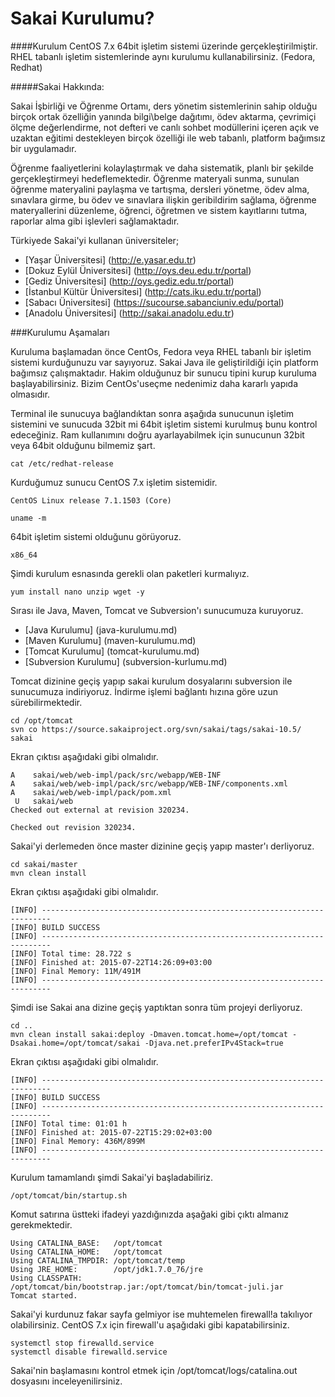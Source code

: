 # Sakai Kurulumu?

####Kurulum CentOS 7.x 64bit işletim sistemi üzerinde gerçekleştirilmiştir. RHEL tabanlı işletim sistemlerinde aynı kurulumu kullanabilirsiniz. (Fedora, Redhat)

#####Sakai Hakkında:

Sakai İşbirliği ve Öğrenme Ortamı, ders yönetim sistemlerinin sahip olduğu birçok ortak özelliğin yanında bilgi\belge dağıtımı, ödev aktarma, çevrimiçi ölçme değerlendirme, not defteri ve canlı sohbet modüllerini içeren açık ve uzaktan eğitimi destekleyen birçok özelliği ile web tabanlı, platform bağımsız bir uygulamadır.

Öğrenme faaliyetlerini kolaylaştırmak ve daha sistematik, planlı bir şekilde gerçekleştirmeyi hedeflemektedir. Öğrenme materyali sunma, sunulan öğrenme materyalini paylaşma ve tartışma, dersleri yönetme, ödev alma, sınavlara girme, bu ödev ve sınavlara ilişkin geribildirim sağlama, öğrenme materyallerini düzenleme, öğrenci, öğretmen ve sistem kayıtlarını tutma, raporlar alma gibi işlevleri sağlamaktadır.

Türkiyede Sakai'yi kullanan üniversiteler;
* [Yaşar Üniversitesi] (http://e.yasar.edu.tr)
* [Dokuz Eylül Üniversitesi] (http://oys.deu.edu.tr/portal)
* [Gediz Üniversitesi] (http://oys.gediz.edu.tr/portal)
* [İstanbul Kültür Üniversitesi] (http://cats.iku.edu.tr/portal)
* [Sabacı Üniversitesi] (https://sucourse.sabanciuniv.edu/portal)
* [Anadolu Üniversitesi] (http://sakai.anadolu.edu.tr)

###Kurulumu Aşamaları

Kuruluma başlamadan önce CentOs, Fedora veya RHEL tabanlı bir işletim sistemi kurduğunuzu var sayıyoruz. Sakai Java ile geliştirildiği için platform bağımsız çalışmaktadır. Hakim olduğunuz bir sunucu tipini kurup kuruluma başlayabilirsiniz. Bizim CentOs'useçme nedenimiz daha kararlı yapıda olmasıdır.

Terminal ile sunucuya bağlandıktan sonra aşağıda sunucunun işletim sistemini ve sunucuda 32bit mi 64bit işletim sistemi kurulmuş bunu  kontrol edeceğiniz. Ram kullanımını doğru ayarlayabilmek için sunucunun 32bit veya 64bit olduğunu bilmemiz şart.

```
cat /etc/redhat-release
```
Kurduğumuz sunucu CentOS 7.x işletim sistemidir.
```
CentOS Linux release 7.1.1503 (Core)
```
```
uname -m
```
64bit işletim sistemi olduğunu görüyoruz.
```
x86_64
```
Şimdi kurulum esnasında gerekli olan paketleri kurmalıyız. 
```
yum install nano unzip wget -y
```
Sırası ile Java, Maven, Tomcat ve Subversion'ı sunucumuza kuruyoruz.

* [Java Kurulumu] (java-kurulumu.md)
* [Maven Kurulumu] (maven-kurulumu.md)
* [Tomcat Kurulumu] (tomcat-kurulumu.md)
* [Subversion Kurulumu] (subversion-kurlumu.md)

Tomcat dizinine geçiş yapıp sakai kurulum dosyalarını subversion ile sunucumuza indiriyoruz. İndirme işlemi bağlantı hızına göre uzun sürebilirmektedir.
```
cd /opt/tomcat
svn co https://source.sakaiproject.org/svn/sakai/tags/sakai-10.5/ sakai
```
Ekran çıktısı aşağıdaki gibi olmalıdır.

```
A    sakai/web/web-impl/pack/src/webapp/WEB-INF
A    sakai/web/web-impl/pack/src/webapp/WEB-INF/components.xml
A    sakai/web/web-impl/pack/pom.xml
 U   sakai/web
Checked out external at revision 320234.

Checked out revision 320234.
```
Sakai'yi derlemeden önce master dizinine geçiş yapıp master'ı derliyoruz. 
```
cd sakai/master
mvn clean install
```
Ekran çıktısı aşağıdaki gibi olmalıdır.
```
[INFO] ------------------------------------------------------------------------
[INFO] BUILD SUCCESS
[INFO] ------------------------------------------------------------------------
[INFO] Total time: 28.722 s
[INFO] Finished at: 2015-07-22T14:26:09+03:00
[INFO] Final Memory: 11M/491M
[INFO] ------------------------------------------------------------------------
```
Şimdi ise Sakai ana dizine geçiş yaptıktan sonra tüm projeyi derliyoruz.
```
cd ..
mvn clean install sakai:deploy -Dmaven.tomcat.home=/opt/tomcat -Dsakai.home=/opt/tomcat/sakai -Djava.net.preferIPv4Stack=true
```
Ekran çıktısı aşağıdaki gibi olmalıdır.
```
[INFO] ------------------------------------------------------------------------
[INFO] BUILD SUCCESS
[INFO] ------------------------------------------------------------------------
[INFO] Total time: 01:01 h
[INFO] Finished at: 2015-07-22T15:29:02+03:00
[INFO] Final Memory: 436M/899M
[INFO] ------------------------------------------------------------------------
```

Kurulum tamamlandı şimdi Sakai'yi başladabiliriz.
```
/opt/tomcat/bin/startup.sh 
```
Komut satırına üstteki ifadeyi yazdığınızda aşağaki gibi çıktı almanız gerekmektedir.
```
Using CATALINA_BASE:   /opt/tomcat
Using CATALINA_HOME:   /opt/tomcat
Using CATALINA_TMPDIR: /opt/tomcat/temp
Using JRE_HOME:        /opt/jdk1.7.0_76/jre
Using CLASSPATH:       /opt/tomcat/bin/bootstrap.jar:/opt/tomcat/bin/tomcat-juli.jar
Tomcat started.
```
Sakai'yi kurdunuz fakar sayfa gelmiyor ise muhtemelen firewall!a takılıyor olabilirsiniz.
CentOS 7.x için firewall'u aşağıdaki gibi kapatabilirsiniz.
```
systemctl stop firewalld.service
systemctl disable firewalld.service
```


Sakai'nin başlamasını kontrol etmek için /opt/tomcat/logs/catalina.out dosyasını inceleyenilirsiniz.
